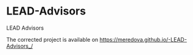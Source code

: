 # LEAD-Advisors
LEAD Advisors

The corrected project is available on https://meredova.github.io/-LEAD-Advisors_/
